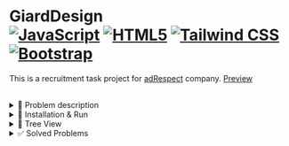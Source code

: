# GiardDesign <div>  [![JavaScript](https://shields.io/badge/JavaScript-black?logo=JavaScript&logoColor=F7DF1E)](https://www.javascript.com) [![HTML5](https://img.shields.io/badge/HTML5-%23e34f26.svg?logo=html5&logoColor=white&style=flat)](https://html.com) [![Tailwind CSS](https://img.shields.io/badge/-Tailwind-38B2AC?logo=tailwind-css&logoColor=white)](https://tailwindcss.com/)   [![Bootstrap](https://img.shields.io/badge/Bootstrap-%237952b3.svg?logo=bootstrap&logoColor=white&style=flat)](https://getbootstrap.com/)  </div>


This is a recruitment task project for [adRespect](https://adrespect.pl/) company. [Preview](https://szymcode.github.io/RecruitmentTasks/)

<br>
<details><summary> 📖 Problem description </summary>
<br>

```
Informacje:
  - Projekt powinien zostać oparty o bootstrap'a lub tailwinda,
  - Projekt powinien się składać na tablet i mobile (złóż to według swojego gustu, chociaż zwykle projektujemy widoki mobilne),
  - Projekt oprócz dokładnego odwzorowania powinien mieć w sobie trochę życia (zaproponuj jakieś ciekawe animacje),
  - Nie używaj w projekcie reacta czy innego frameworka JS - chcemy zobaczyć Twój czysty kod.


Sekcja: Intro
Informacje: 
  - Sekcja po lewej stronie, powinna trzymać się siatki,
  - Sekcja po prawej stronie powinna wyjść poza siatkę i zostać przyklejona do krawędzi ekranu,
  - Cały sekcja powinna być slajderem.
  
Sekcja: Nawigacja
Informacje:
  - Oferta powinna się rozwijać zaproponuj swoje rozwiązanie,
  - Wyszukiwarka po kliknięciu powinna się wysunąć, zaproponuj swoje rozwiązanie.
  
Sekcja: Oferta
Informacje:
  - Elementy oferty powinny być klikalne i mieć efekt hover, zaproponuj swoje rozwiązanie.
  
Sekcja: O firmie
Informacje:
  - Sekcja po lewej stornie powinna wyjść poza siatkę i zostać przyklejona do krawędzi ekranu,
  - Sekcja po prawej stronie, powinna trzymać się siatki.
  
  
Zadanie powinno zostać umieszczone na:
  - Hostingu pod publicznym adresem url,
  - Profilu github.
```

<br>
</details>


<details><summary> 🚀 Installation & Run </summary>
<br>

• Clone this repository from giard-design branch.

```
git clone -b giard-design https://github.com/SzymCode/RecruitmentTasks.git
```

• Open index.html in your browser.

<br>
</details>

<details><summary> 📁 Tree View </summary>
<br>

```bash
  GiardDesign
  ├── src
  │   ├── img
  │   │   └── { images }
  │   ├── scripts
  │   │   ├── handleCarousel.js
  │   │   ├── handleCopy.js
  │   │   ├── handleImages.js
  │   │   ├── handleMasonry.js
  │   │   ├── handleMobileMenu.js
  │   │   ├── handleScroll.js
  │   │   └── handleSearch.js    
  │   └── styles
  │       ├── style.css
  │       └── tailwind.css
  ├── .gitignore
  ├── README.md 
  ├── index.html
  ├── package-lock.json  
  ├── package.json
  └── tailwind.config.js
```

<br>
</details>

<details><summary> ✅ Solved Problems </summary>

<h2> Informacje</h5>
  
  - [X] Na zadanie masz tydzień czasu, (15.08.2023 -> 22.08.2023) - Done: 22.08.2023,
  - [X] Projekt powinien zostać oparty o bootstrap'a lub tailwinda,
  - [X] Projekt powinien się składać na tablet i mobile (złóż to według swojego gustu),
  - [X] Projekt oprócz dokładnego odwzorowania powinien mieć w sobie trochę życia (zaproponuj jakieś ciekawe animacje),
  - [X] Nie używaj w projekcie reacta czy innego frameworka JS,
  - [X] Demo zadania pod publicznym adresem url,
  - [X] Github repo.
  <br><br>
  
<h2> Intro</h5>

  - [X] Sekcja po lewej stronie, powinna trzymać się siatki,
  - [X] Sekcja po prawej stronie powinna wyjść poza siatkę i zostać przyklejona do krawędzi ekranu,
  - [X] Cały sekcja powinna być slajderem.
  <br><br>
  
<h2> Nawigacja</h5>

  - [X] Oferta powinna się rozwijać zaproponuj swoje rozwiązanie,
  - [X] Wyszukiwarka po kliknięciu powinna się wysunąć, zaproponuj swoje rozwiązanie.
  <br><br>
  
<h2> Oferta</h5>

  - [X] Elementy oferty powinny być klikalne i mieć efekt hover, zaproponuj swoje rozwiązanie.
  <br><br>
  
<h2> O firmie</h5>

  - [X] Sekcja po lewej stornie powinna wyjść poza siatkę i zostać przyklejona do krawędzi ekranu,
  - [X] Sekcja po prawej stronie, powinna trzymać się siatki.
 <br><br>

<h2> Bonus: Footer</h5>

  - [X] Copy email and phone number onclick.
<br/>
</details>


